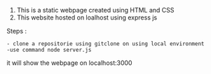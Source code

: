 1. This is a static webpage created using HTML and CSS
2. This website hosted on loalhost using express js

Steps :

    - clone a repositorie using gitclone on using local environment
    -use command node server.js

it will show the webpage on localhost:3000
